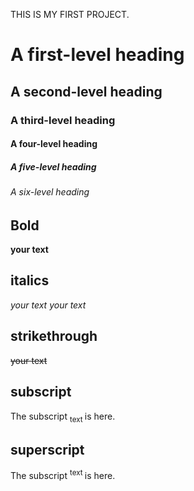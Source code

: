 THIS IS MY FIRST PROJECT. 

# A first-level heading
## A second-level heading
### A third-level heading
#### A four-level heading
##### A five-level heading
###### A six-level heading

## Bold

**your text**

## italics

*your text*
_your text_

## strikethrough

~~your text~~

## subscript

The subscript <sub> text </sub> is here.

## superscript

The subscript <sup> text </sup> is here.
